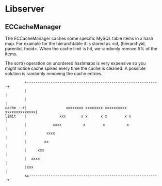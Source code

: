 Libserver
=========

ECCacheManager
--------------

The ECCacheManager caches some specific MySQL table items in a hash map.
For example for the hierarchtable it is stored as <id, (hierarchyid, parentid, fooid>.
When the cache limit is hit, we randomly remove 5% of the items.

The sort() operation on unordered hashmaps is very expensive
so you might notice cache spikes every time the cache is cleaned.
A possible solution is randomly removing the cache entries.

             +-------------------------------------------------------------+
             |                                                             |
             |                                                             |
    cache --+|                  xxxxxxxx xxxxxxxx xxxxxxxxxx xxxxxxxxxxxxxx|
    limit    |               xxx       x x      x x        x x             |
             |            xxxx          x        x          x              |
             |         xxxx                                                |
             |        xx                                                   |
             |     xxx                                                     |
             |  xxxx                                                       |
             |xxx                                                          |
             xx------------------------------------------------------------+
